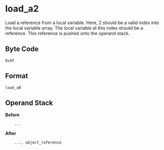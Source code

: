 # load_a2

Load a reference from a local variable. Here, 2 should be a valid index
into the local variable array. The local variable at this index should
be a reference. This reference is pushed onto the operand stack.

## Byte Code
```
0x5F
```

## Format
```
load_a0
```

## Operand Stack
**Before**  
```
    ...
```
**After**  
```
    ..., object_reference
```
